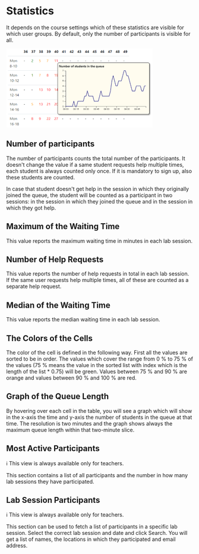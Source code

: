 # Statistics

It depends on the course settings which of these statistics are visible for
which user groups. By default, only the number of participants is visible for
all.

![Statistics](statistics.png)

## Number of participants

The number of participants counts the total number of the participants. It
doesn't change the value if a same student requests help multiple times, each
student is always counted only once. If it is mandatory to sign up, also these
students are counted.

In case that student doesn't get help in the session in which they originally
joined the queue, the student will be counted as a participant in two sessions:
in the session in which they joined the queue and in the session in which they
got help.

## Maximum of the Waiting Time

This value reports the maximum waiting time in minutes in each lab session.

## Number of Help Requests

This value reports the number of help requests in total in each lab session. If
the same user requests help multiple times, all of these are counted as a
separate help request.

## Median of the Waiting Time

This value reports the median waiting time in each lab session.

## The Colors of the Cells

The color of the cell is defined in the following way. First all the values are
sorted to be in order. The values which cover the range from 0 % to 75 % of the
values (75 % means the value in the sorted list with index which is the length
of the list \* 0.75) will be green. Values between 75 % and 90 % are orange and
values between 90 % and 100 % are red.

## Graph of the Queue Length

By hovering over each cell in the table, you will see a graph which will show in
the x-axis the time and y-axis the number of students in the queue at that time.
The resolution is two minutes and the graph shows always the maximum queue
length within that two-minute slice.

## Most Active Participants

:information_source: This view is always available only for teachers.

This section contains a list of all participants and the number in how many lab
sessions they have participated.

## Lab Session Participants

:information_source: This view is always available only for teachers.

This section can be used to fetch a list of participants in a specific lab
session. Select the correct lab session and date and click Search. You will get
a list of names, the locations in which they participated and email address.
